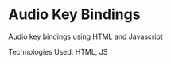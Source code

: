 # Audio Key Bindings
Audio key bindings using HTML and Javascript
<p>Technologies Used: HTML, JS</p>
